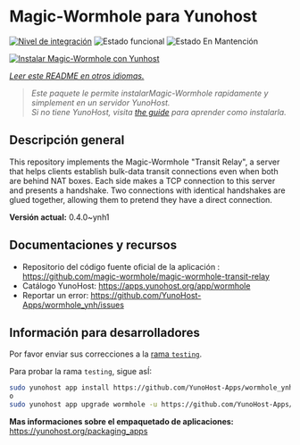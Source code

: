 <!--
Este archivo README esta generado automaticamente<https://github.com/YunoHost/apps/tree/master/tools/readme_generator>
No se debe editar a mano.
-->

# Magic-Wormhole para Yunohost

[![Nivel de integración](https://apps.yunohost.org/badge/integration/wormhole)](https://ci-apps.yunohost.org/ci/apps/wormhole/)
![Estado funcional](https://apps.yunohost.org/badge/state/wormhole)
![Estado En Mantención](https://apps.yunohost.org/badge/maintained/wormhole)

[![Instalar Magic-Wormhole con Yunhost](https://install-app.yunohost.org/install-with-yunohost.svg)](https://install-app.yunohost.org/?app=wormhole)

*[Leer este README en otros idiomas.](./ALL_README.md)*

> *Este paquete le permite instalarMagic-Wormhole rapidamente y simplement en un servidor YunoHost.*  
> *Si no tiene YunoHost, visita [the guide](https://yunohost.org/install) para aprender como instalarla.*

## Descripción general

This repository implements the Magic-Wormhole "Transit Relay", a server that helps clients establish bulk-data transit connections even when both are behind NAT boxes. Each side makes a TCP connection to this server and presents a handshake. Two connections with identical handshakes are glued together, allowing them to pretend they have a direct connection.

**Versión actual:** 0.4.0~ynh1
## Documentaciones y recursos

- Repositorio del código fuente oficial de la aplicación : <https://github.com/magic-wormhole/magic-wormhole-transit-relay>
- Catálogo YunoHost: <https://apps.yunohost.org/app/wormhole>
- Reportar un error: <https://github.com/YunoHost-Apps/wormhole_ynh/issues>

## Información para desarrolladores

Por favor enviar sus correcciones a la [rama `testing`](https://github.com/YunoHost-Apps/wormhole_ynh/tree/testing).

Para probar la rama `testing`, sigue asÍ:

```bash
sudo yunohost app install https://github.com/YunoHost-Apps/wormhole_ynh/tree/testing --debug
o
sudo yunohost app upgrade wormhole -u https://github.com/YunoHost-Apps/wormhole_ynh/tree/testing --debug
```

**Mas informaciones sobre el empaquetado de aplicaciones:** <https://yunohost.org/packaging_apps>
